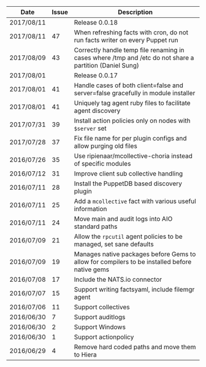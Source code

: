 |Date      |Issue|Description                                                                                              |
|----------|-----|---------------------------------------------------------------------------------------------------------|
|2017/08/11|     |Release 0.0.18                                                                                           |
|2017/08/11|47   |When refreshing facts with cron, do not run facts writer on every Puppet run                             |
|2017/08/09|43   |Correctly handle temp file renaming in cases where /tmp and /etc do not share a partition (Daniel Sung)  |
|2017/08/01|     |Release 0.0.17                                                                                           |
|2017/08/01|41   |Handle cases of both client=false and server=false gracefully in module installer                        |
|2017/08/01|41   |Uniquely tag agent ruby files to facilitate agent discovery                                              |
|2017/07/31|39   |Install action policies only on nodes with `$server` set                                                 |
|2017/07/28|37   |Fix file name for per plugin configs and allow purging old files                                         |
|2016/07/26|35   |Use ripienaar/mcollective-choria instead of specific modules                                             |
|2016/07/12|31   |Improve client sub collective handling                                                                   |
|2016/07/11|28   |Install the PuppetDB based discovery plugin                                                              |
|2016/07/11|25   |Add a `mcollective` fact with various useful information                                                 |
|2016/07/11|24   |Move main and audit logs into AIO standard paths                                                         |
|2016/07/09|21   |Allow the `rpcutil` agent policies to be managed, set sane defaults                                      |
|2016/07/09|19   |Manages native packages before Gems to allow for compilers to be installed before native gems            |
|2016/07/08|17   |Include the NATS.io connector                                                                            |
|2016/07/07|15   |Support writing factsyaml, include filemgr agent                                                         |
|2016/07/06|11   |Support collectives                                                                                      |
|2016/06/30|7    |Support auditlogs                                                                                        |
|2016/06/30|2    |Support Windows                                                                                          |
|2016/06/30|1    |Support actionpolicy                                                                                     |
|2016/06/29|4    |Remove hard coded paths and move them to Hiera                                                           |
